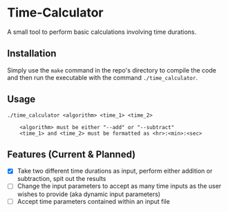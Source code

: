 # Time-Calculator
A small tool to perform basic calculations involving time durations.



## Installation
Simply use the `make` command in the repo's directory to compile the code and then run the executable with the command `./time_calculator`.

## Usage
```
./time_calculator <algorithm> <time_1> <time_2>

    <algorithm> must be either "--add" or "--subtract"
    <time_1> and <time_2> must be formatted as <hr>:<min>:<sec>
```

## Features (Current & Planned)
- [x] Take two different time durations as input, perform either addition or subtraction, spit out the results
- [ ] Change the input parameters to accept as many time inputs as the user wishes to provide (aka dynamic input parameters)
- [ ] Accept time parameters contained within an input file
